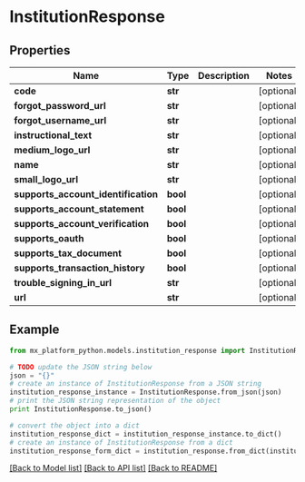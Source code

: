 # InstitutionResponse


## Properties
Name | Type | Description | Notes
------------ | ------------- | ------------- | -------------
**code** | **str** |  | [optional] 
**forgot_password_url** | **str** |  | [optional] 
**forgot_username_url** | **str** |  | [optional] 
**instructional_text** | **str** |  | [optional] 
**medium_logo_url** | **str** |  | [optional] 
**name** | **str** |  | [optional] 
**small_logo_url** | **str** |  | [optional] 
**supports_account_identification** | **bool** |  | [optional] 
**supports_account_statement** | **bool** |  | [optional] 
**supports_account_verification** | **bool** |  | [optional] 
**supports_oauth** | **bool** |  | [optional] 
**supports_tax_document** | **bool** |  | [optional] 
**supports_transaction_history** | **bool** |  | [optional] 
**trouble_signing_in_url** | **str** |  | [optional] 
**url** | **str** |  | [optional] 

## Example

```python
from mx_platform_python.models.institution_response import InstitutionResponse

# TODO update the JSON string below
json = "{}"
# create an instance of InstitutionResponse from a JSON string
institution_response_instance = InstitutionResponse.from_json(json)
# print the JSON string representation of the object
print InstitutionResponse.to_json()

# convert the object into a dict
institution_response_dict = institution_response_instance.to_dict()
# create an instance of InstitutionResponse from a dict
institution_response_form_dict = institution_response.from_dict(institution_response_dict)
```
[[Back to Model list]](../README.md#documentation-for-models) [[Back to API list]](../README.md#documentation-for-api-endpoints) [[Back to README]](../README.md)


